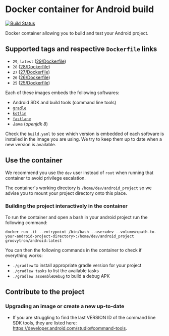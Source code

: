 # Docker container for Android build

[![Build Status](https://travis-ci.org/groovytron/android-container.svg?branch=master)](https://travis-ci.org/groovytron/android-container)

Docker container allowing you to build and test your Android project.

## Supported tags and respective `Dockerfile` links

- `29`, `latest` ([29/Dockerfile](https://github.com/groovytron/android-container/blob/master/29/Dockerfile))
- `28` ([28/Dockerfile](https://github.com/groovytron/android-container/blob/master/28/Dockerfile))
- `27` ([27/Dockerfile](https://github.com/groovytron/android-container/blob/master/27/Dockerfile))
- `26` ([26/Dockerfile](https://github.com/groovytron/android-container/blob/master/26/Dockerfile))
- `25` ([25/Dockerfile](https://github.com/groovytron/android-container/blob/master/25/Dockerfile))

Each of these images embeds the following softwares:

- Android SDK and build tools (command line tools)
- [`gradle`](https://gradle.org)
- [`kotlin`](https://kotlinlang.org)
- [`fastlane`](https://fastlane.tools)
- Java (*openjdk 8*)

Check the `build.yaml` to see which version is embedded of each software is installed in the image you are using. We try to keep them up to date when a new version is available.

## Use the container

We recommend you use the `dev` user instead of `root` when running that container to avoid privilege escalation.

The container's working directory is `/home/dev/android_project` so we advise you to mount your project directory onto this place.

### Building the project interactively in the container

To run the container and open a bash in your android project run the following command:

`docker run -it --entrypoint /bin/bash --user=dev --volume=<path-to-your-android-project-directory>:/home/dev/android_project groovytron/android:latest`

You can then the following commands in the container to check if everything works:

- `./gradlew` to install appropriate gradle version for your project
- `./gradlew tasks` to list the available tasks
- `./gradlew assembleDebug` to build a debug APK

## Contribute to the project

### Upgrading an image or create a new up-to-date

- If you are struggling to find the last VERSION ID of the command line SDK tools, they are listed here: <https://developer.android.com/studio#command-tools>.
